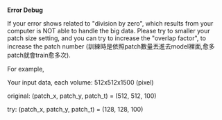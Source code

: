 

**Error Debug**

If your error shows related to "division by zero", which results from your computer is NOT able to handle the big data. Please try to smaller your patch size setting, and you can try to increase the "overlap factor", to increase the patch number (訓練時是依照patch數量丟進去model裡面,愈多patch就會train愈多次).

For example,

Your input data, each volume: 512x512x1500 (pixel)

original:  (patch_x, patch_y, patch_t) = (512, 512, 100)

try:  (patch_x, patch_y, patch_t) = (128, 128, 100)
